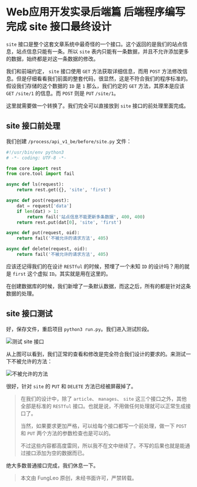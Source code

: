 # Web应用开发实录后端篇 后端程序编写 完成 site 接口最终设计

`site` 接口是整个这套文章系统中最奇怪的一个接口。这个返回的是我们的站点信息，站点信息只能有一条。所以 `site` 表内只能有一条数据，并且不允许添加更多的数据，始终都是对这一条数据的修改。

我们和前端约定， `site` 接口使用 `GET` 方法获取详细信息，而用 `POST` 方法修改信息。但是仔细看看我们前面的整套代码，很显然，这是不符合我们的程序标准的。假设我们存储的这个数据的 `ID` 是 `1` 那么，我们约定的 `GET` 方法，其原本是应该 `GET` `/site/1` 的信息。而 `POST` 则是 `PUT` `/site/1`。

这里就需要做一个转换了。我们完全可以直接放到 `site` 接口的前处理里面完成。

## site 接口前处理

我们创建 `/process/api_v1_be/before/site.py` 文件：

```python
#!/usr/bin/env python3
# -*- coding: UTF-8 -*-

from core import rest
from core.tool import fail

async def ls(request):
    return rest.get({}, 'site', 'first')

async def post(request):
    dat = request['data']
    if len(dat) > 1:
        return fail('站点信息不能更新多条数据', 400, 400)
    return rest.put(dat[0], 'site', 'first')

async def put(request, oid):
    return fail('不被允许的请求方法', 405)

async def delete(request, oid):
    return fail('不被允许的请求方法', 405)
```

应该还记得我们的在设计 `RESTful` 的时候，预埋了一个未知 `ID` 的设计吗？用的就是 `first` 这个虚拟 `ID`。其实就是用在这里的。

在创建数据库的时候，我们新增了一条默认数据，而这之后，所有的都是针对这条数据的处理。

## site 接口测试

好，保存文件，重启项目 `python3 run.py`。我们进入测试阶段。

![测试 site 接口](https://raw.githubusercontent.com/fengcms/articles/master/image/d0/82d5ef726844e6d4d8992940ad6b40.jpg)

从上图可以看到，我们正常的查看和修改是完全符合我们设计的要求的。来测试一下不被允许的方法：

![不被允许的方法](https://raw.githubusercontent.com/fengcms/articles/master/image/c6/9a22747ea32db24bfa6c394b3b56ad.jpg)

很好，针对 `site` 的 `PUT` 和 `DELETE` 方法已经被屏蔽掉了。

> 在我们的设计中，除了 `article`、 `manages`、 `site` 这三个接口之外，其他全部是标准的 `RESTful` 接口。也就是说，不用做任何处理就可以正常生成接口了。
> 
> 当然，如果要求更加严格，可以给每个接口都写一个前处理，做一下 `POST` 和 `PUT` 两个方法的参数检查也是可以的。
> 
> 不过这些内容都高度雷同，所以我不在文中继续了。不写的后果也就是能通过接口添加为空的数据而已。

绝大多数普通接口完成，我们休息一下。

> 本文由 FungLeo 原创，未经书面许可，严禁转载。

